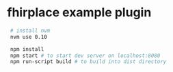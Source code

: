 fhirplace example plugin
======================

```sh
 # install nvm
 nvm use 0.10

 npm install
 npm start # to start dev server on localhost:8080
 npm run-script build # to build into dist directory
```
